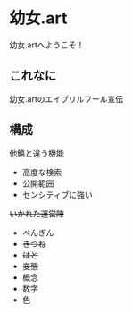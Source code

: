 # 幼女.art
幼女.artへようこそ！

## これなに
幼女.artのエイプリルフール宣伝

## 構成

他鯖と違う機能
- 高度な検索
- 公開範囲
- センシティブに強い

~~いかれた運営陣~~
- ぺんぎん
- ~~きつね~~
- ~~はと~~
- ~~変態~~
- 概念
- 数字
- 色


